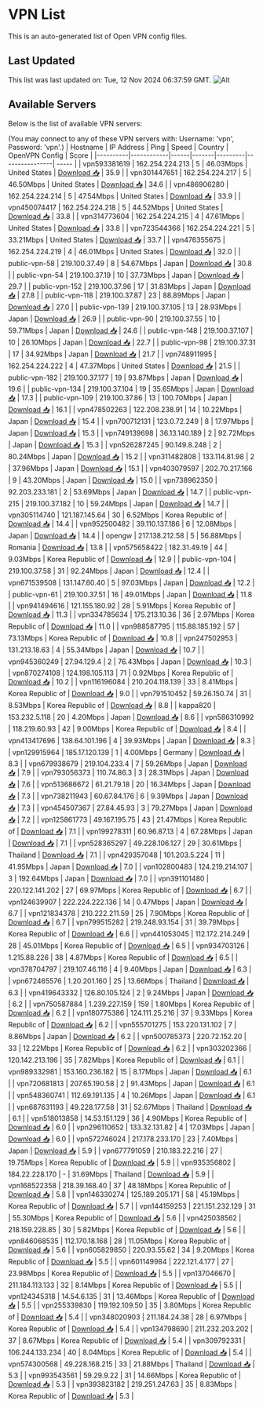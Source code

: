 # VPN List

This is an auto-generated list of Open VPN config files.

## Last Updated

This list was last updated on: Tue, 12 Nov 2024 06:37:59 GMT.
![Alt](https://repobeats.axiom.co/api/embed/186b98318ef1479477931607c1ad7d823f12451f.svg "Repobeats analytics image")

## Available Servers

Below is the list of available VPN servers:

(You may connect to any of these VPN servers with: Username: 'vpn', Password: 'vpn'.)
| Hostname | IP Address | Ping | Speed | Country | OpenVPN Config | Score |
|----------|------------|------|-------|---------|----------------| ----- |
| vpn593381619 | 162.254.224.213 | 5 | 46.03Mbps | United States | [Download 📥](./configs/server_0_US.ovpn) | 35.9 |
| vpn301447651 | 162.254.224.217 | 5 | 46.50Mbps | United States | [Download 📥](./configs/server_1_US.ovpn) | 34.6 |
| vpn486906280 | 162.254.224.214 | 5 | 47.54Mbps | United States | [Download 📥](./configs/server_2_US.ovpn) | 33.9 |
| vpn450074417 | 162.254.224.218 | 5 | 44.52Mbps | United States | [Download 📥](./configs/server_3_US.ovpn) | 33.8 |
| vpn314773604 | 162.254.224.215 | 4 | 47.61Mbps | United States | [Download 📥](./configs/server_4_US.ovpn) | 33.8 |
| vpn723544366 | 162.254.224.221 | 5 | 33.21Mbps | United States | [Download 📥](./configs/server_5_US.ovpn) | 33.7 |
| vpn476355675 | 162.254.224.219 | 4 | 46.01Mbps | United States | [Download 📥](./configs/server_6_US.ovpn) | 32.0 |
| public-vpn-58 | 219.100.37.49 | 8 | 54.67Mbps | Japan | [Download 📥](./configs/server_7_JP.ovpn) | 30.8 |
| public-vpn-54 | 219.100.37.19 | 10 | 37.73Mbps | Japan | [Download 📥](./configs/server_8_JP.ovpn) | 29.7 |
| public-vpn-152 | 219.100.37.96 | 17 | 31.83Mbps | Japan | [Download 📥](./configs/server_9_JP.ovpn) | 27.8 |
| public-vpn-118 | 219.100.37.87 | 23 | 88.89Mbps | Japan | [Download 📥](./configs/server_10_JP.ovpn) | 27.0 |
| public-vpn-139 | 219.100.37.105 | 13 | 28.93Mbps | Japan | [Download 📥](./configs/server_11_JP.ovpn) | 26.9 |
| public-vpn-90 | 219.100.37.55 | 10 | 59.71Mbps | Japan | [Download 📥](./configs/server_12_JP.ovpn) | 24.6 |
| public-vpn-148 | 219.100.37.107 | 10 | 26.10Mbps | Japan | [Download 📥](./configs/server_13_JP.ovpn) | 22.7 |
| public-vpn-98 | 219.100.37.31 | 17 | 34.92Mbps | Japan | [Download 📥](./configs/server_14_JP.ovpn) | 21.7 |
| vpn748911995 | 162.254.224.222 | 4 | 47.37Mbps | United States | [Download 📥](./configs/server_15_US.ovpn) | 21.5 |
| public-vpn-182 | 219.100.37.177 | 19 | 93.87Mbps | Japan | [Download 📥](./configs/server_16_JP.ovpn) | 19.6 |
| public-vpn-134 | 219.100.37.104 | 19 | 35.65Mbps | Japan | [Download 📥](./configs/server_17_JP.ovpn) | 17.3 |
| public-vpn-109 | 219.100.37.86 | 13 | 100.70Mbps | Japan | [Download 📥](./configs/server_18_JP.ovpn) | 16.1 |
| vpn478502263 | 122.208.238.91 | 14 | 10.22Mbps | Japan | [Download 📥](./configs/server_19_JP.ovpn) | 15.4 |
| vpn700712131 | 123.0.72.249 | 8 | 17.97Mbps | Japan | [Download 📥](./configs/server_20_JP.ovpn) | 15.3 |
| vpn749139698 | 36.13.140.189 | 2 | 92.72Mbps | Japan | [Download 📥](./configs/server_21_JP.ovpn) | 15.3 |
| vpn526287245 | 90.149.8.248 | 2 | 80.24Mbps | Japan | [Download 📥](./configs/server_22_JP.ovpn) | 15.2 |
| vpn311482808 | 133.114.81.98 | 2 | 37.96Mbps | Japan | [Download 📥](./configs/server_23_JP.ovpn) | 15.1 |
| vpn403079597 | 202.70.217.166 | 9 | 43.20Mbps | Japan | [Download 📥](./configs/server_24_JP.ovpn) | 15.0 |
| vpn738962350 | 92.203.233.181 | 2 | 53.69Mbps | Japan | [Download 📥](./configs/server_25_JP.ovpn) | 14.7 |
| public-vpn-215 | 219.100.37.182 | 10 | 59.24Mbps | Japan | [Download 📥](./configs/server_26_JP.ovpn) | 14.7 |
| vpn305114740 | 121.187.145.64 | 30 | 6.52Mbps | Korea Republic of | [Download 📥](./configs/server_27_KR.ovpn) | 14.4 |
| vpn952500482 | 39.110.137.186 | 6 | 12.08Mbps | Japan | [Download 📥](./configs/server_28_JP.ovpn) | 14.4 |
| opengw | 217.138.212.58 | 5 | 56.88Mbps | Romania | [Download 📥](./configs/server_29_RO.ovpn) | 13.8 |
| vpn575658422 | 182.31.49.19 | 44 | 9.03Mbps | Korea Republic of | [Download 📥](./configs/server_30_KR.ovpn) | 12.9 |
| public-vpn-104 | 219.100.37.58 | 31 | 92.24Mbps | Japan | [Download 📥](./configs/server_31_JP.ovpn) | 12.4 |
| vpn671539508 | 131.147.60.40 | 5 | 97.03Mbps | Japan | [Download 📥](./configs/server_32_JP.ovpn) | 12.2 |
| public-vpn-61 | 219.100.37.51 | 16 | 49.01Mbps | Japan | [Download 📥](./configs/server_33_JP.ovpn) | 11.8 |
| vpn941494616 | 121.155.180.92 | 28 | 5.91Mbps | Korea Republic of | [Download 📥](./configs/server_34_KR.ovpn) | 11.3 |
| vpn334785634 | 175.213.10.36 | 36 | 2.97Mbps | Korea Republic of | [Download 📥](./configs/server_35_KR.ovpn) | 11.0 |
| vpn988587795 | 115.88.185.192 | 57 | 73.13Mbps | Korea Republic of | [Download 📥](./configs/server_36_KR.ovpn) | 10.8 |
| vpn247502953 | 131.213.18.63 | 4 | 55.34Mbps | Japan | [Download 📥](./configs/server_37_JP.ovpn) | 10.7 |
| vpn945360249 | 27.94.129.4 | 2 | 76.43Mbps | Japan | [Download 📥](./configs/server_38_JP.ovpn) | 10.3 |
| vpn870274108 | 124.198.105.113 | 71 | 0.92Mbps | Korea Republic of | [Download 📥](./configs/server_39_KR.ovpn) | 10.2 |
| vpn116196084 | 210.204.118.139 | 33 | 8.41Mbps | Korea Republic of | [Download 📥](./configs/server_40_KR.ovpn) | 9.0 |
| vpn791510452 | 59.26.150.74 | 31 | 8.53Mbps | Korea Republic of | [Download 📥](./configs/server_41_KR.ovpn) | 8.8 |
| kappa820 | 153.232.5.118 | 20 | 4.20Mbps | Japan | [Download 📥](./configs/server_42_JP.ovpn) | 8.6 |
| vpn586310992 | 118.219.60.93 | 42 | 9.00Mbps | Korea Republic of | [Download 📥](./configs/server_43_KR.ovpn) | 8.4 |
| vpn413417696 | 138.64.101.196 | 4 | 39.93Mbps | Japan | [Download 📥](./configs/server_44_JP.ovpn) | 8.3 |
| vpn129915964 | 185.17.120.139 | 1 | 4.00Mbps | Germany | [Download 📥](./configs/server_45_DE.ovpn) | 8.3 |
| vpn679938679 | 219.104.233.4 | 7 | 59.26Mbps | Japan | [Download 📥](./configs/server_46_JP.ovpn) | 7.9 |
| vpn793056373 | 110.74.86.3 | 3 | 28.31Mbps | Japan | [Download 📥](./configs/server_47_JP.ovpn) | 7.6 |
| vpn513686672 | 61.21.79.18 | 20 | 16.34Mbps | Japan | [Download 📥](./configs/server_48_JP.ovpn) | 7.3 |
| vpn738211943 | 60.67.84.176 | 6 | 9.39Mbps | Japan | [Download 📥](./configs/server_49_JP.ovpn) | 7.3 |
| vpn454507367 | 27.84.45.93 | 3 | 79.27Mbps | Japan | [Download 📥](./configs/server_50_JP.ovpn) | 7.2 |
| vpn125861773 | 49.167.195.75 | 43 | 21.47Mbps | Korea Republic of | [Download 📥](./configs/server_51_KR.ovpn) | 7.1 |
| vpn199278311 | 60.96.87.13 | 4 | 67.28Mbps | Japan | [Download 📥](./configs/server_52_JP.ovpn) | 7.1 |
| vpn528365297 | 49.228.106.127 | 29 | 30.61Mbps | Thailand | [Download 📥](./configs/server_53_TH.ovpn) | 7.1 |
| vpn429357048 | 101.203.5.224 | 11 | 41.95Mbps | Japan | [Download 📥](./configs/server_54_JP.ovpn) | 7.0 |
| vpn102800483 | 124.219.214.107 | 3 | 192.64Mbps | Japan | [Download 📥](./configs/server_55_JP.ovpn) | 7.0 |
| vpn391101480 | 220.122.141.202 | 27 | 69.97Mbps | Korea Republic of | [Download 📥](./configs/server_56_KR.ovpn) | 6.7 |
| vpn124639907 | 222.224.222.136 | 14 | 0.47Mbps | Japan | [Download 📥](./configs/server_57_JP.ovpn) | 6.7 |
| vpn121834378 | 210.222.211.59 | 25 | 7.90Mbps | Korea Republic of | [Download 📥](./configs/server_58_KR.ovpn) | 6.7 |
| vpn799515282 | 219.248.93.154 | 31 | 39.79Mbps | Korea Republic of | [Download 📥](./configs/server_59_KR.ovpn) | 6.6 |
| vpn441053045 | 112.172.214.249 | 28 | 45.01Mbps | Korea Republic of | [Download 📥](./configs/server_60_KR.ovpn) | 6.5 |
| vpn934703126 | 1.215.88.226 | 38 | 4.87Mbps | Korea Republic of | [Download 📥](./configs/server_61_KR.ovpn) | 6.5 |
| vpn378704797 | 219.107.46.116 | 4 | 9.40Mbps | Japan | [Download 📥](./configs/server_62_JP.ovpn) | 6.3 |
| vpn672465576 | 1.20.201.160 | 25 | 13.66Mbps | Thailand | [Download 📥](./configs/server_63_TH.ovpn) | 6.3 |
| vpn419643332 | 126.80.105.124 | 2 | 9.24Mbps | Japan | [Download 📥](./configs/server_64_JP.ovpn) | 6.2 |
| vpn750587884 | 1.239.227.159 | 159 | 1.80Mbps | Korea Republic of | [Download 📥](./configs/server_65_KR.ovpn) | 6.2 |
| vpn180775386 | 124.111.25.216 | 37 | 9.33Mbps | Korea Republic of | [Download 📥](./configs/server_66_KR.ovpn) | 6.2 |
| vpn555701275 | 153.220.131.102 | 7 | 8.86Mbps | Japan | [Download 📥](./configs/server_67_JP.ovpn) | 6.2 |
| vpn500785373 | 220.72.152.20 | 33 | 12.22Mbps | Korea Republic of | [Download 📥](./configs/server_68_KR.ovpn) | 6.2 |
| vpn303202366 | 120.142.213.196 | 35 | 7.82Mbps | Korea Republic of | [Download 📥](./configs/server_69_KR.ovpn) | 6.1 |
| vpn989332981 | 153.160.236.182 | 15 | 8.17Mbps | Japan | [Download 📥](./configs/server_70_JP.ovpn) | 6.1 |
| vpn720681813 | 207.65.190.58 | 2 | 91.43Mbps | Japan | [Download 📥](./configs/server_71_JP.ovpn) | 6.1 |
| vpn548360741 | 112.69.191.135 | 4 | 10.26Mbps | Japan | [Download 📥](./configs/server_72_JP.ovpn) | 6.1 |
| vpn687631193 | 49.228.177.58 | 31 | 52.67Mbps | Thailand | [Download 📥](./configs/server_73_TH.ovpn) | 6.1 |
| vpn518013858 | 14.53.151.129 | 36 | 4.90Mbps | Korea Republic of | [Download 📥](./configs/server_74_KR.ovpn) | 6.0 |
| vpn296110652 | 133.32.131.82 | 4 | 17.03Mbps | Japan | [Download 📥](./configs/server_75_JP.ovpn) | 6.0 |
| vpn572746024 | 217.178.233.170 | 23 | 7.40Mbps | Japan | [Download 📥](./configs/server_76_JP.ovpn) | 5.9 |
| vpn677791059 | 210.183.22.216 | 27 | 19.75Mbps | Korea Republic of | [Download 📥](./configs/server_77_KR.ovpn) | 5.9 |
| vpn935356802 | 184.22.228.170 | - | 31.69Mbps | Thailand | [Download 📥](./configs/server_78_TH.ovpn) | 5.9 |
| vpn168522358 | 218.39.168.40 | 37 | 48.18Mbps | Korea Republic of | [Download 📥](./configs/server_79_KR.ovpn) | 5.8 |
| vpn146330274 | 125.189.205.171 | 58 | 45.19Mbps | Korea Republic of | [Download 📥](./configs/server_80_KR.ovpn) | 5.7 |
| vpn144159253 | 221.151.232.129 | 31 | 55.30Mbps | Korea Republic of | [Download 📥](./configs/server_81_KR.ovpn) | 5.6 |
| vpn425038562 | 218.159.228.85 | 30 | 5.82Mbps | Korea Republic of | [Download 📥](./configs/server_82_KR.ovpn) | 5.6 |
| vpn846068535 | 112.170.18.168 | 28 | 11.05Mbps | Korea Republic of | [Download 📥](./configs/server_83_KR.ovpn) | 5.6 |
| vpn605829850 | 220.93.55.62 | 34 | 9.20Mbps | Korea Republic of | [Download 📥](./configs/server_84_KR.ovpn) | 5.5 |
| vpn601149984 | 222.121.4.177 | 27 | 23.98Mbps | Korea Republic of | [Download 📥](./configs/server_85_KR.ovpn) | 5.5 |
| vpn137046670 | 211.184.113.133 | 32 | 8.14Mbps | Korea Republic of | [Download 📥](./configs/server_86_KR.ovpn) | 5.5 |
| vpn124345318 | 14.54.6.135 | 31 | 13.46Mbps | Korea Republic of | [Download 📥](./configs/server_87_KR.ovpn) | 5.5 |
| vpn255339830 | 119.192.109.50 | 35 | 3.80Mbps | Korea Republic of | [Download 📥](./configs/server_88_KR.ovpn) | 5.4 |
| vpn348020903 | 211.184.24.38 | 28 | 6.97Mbps | Korea Republic of | [Download 📥](./configs/server_89_KR.ovpn) | 5.4 |
| vpn134798690 | 211.232.203.202 | 37 | 8.67Mbps | Korea Republic of | [Download 📥](./configs/server_90_KR.ovpn) | 5.4 |
| vpn309792331 | 106.244.133.234 | 40 | 8.04Mbps | Korea Republic of | [Download 📥](./configs/server_91_KR.ovpn) | 5.4 |
| vpn574300568 | 49.228.168.215 | 33 | 21.88Mbps | Thailand | [Download 📥](./configs/server_92_TH.ovpn) | 5.3 |
| vpn993543561 | 59.29.9.22 | 31 | 14.66Mbps | Korea Republic of | [Download 📥](./configs/server_93_KR.ovpn) | 5.3 |
| vpn393823182 | 219.251.247.63 | 35 | 8.83Mbps | Korea Republic of | [Download 📥](./configs/server_94_KR.ovpn) | 5.3 |
